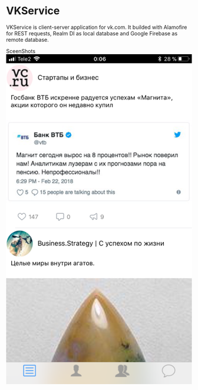 # VKService
VKService is client-server application for vk.com. It builded with Alamofire for REST requests, Realm DI as local database and Google Firebase as remote database.

SceenShots
![alt text](https://github.com/Booharin/VKService/blob/master/img/IMG_9975.PNG)
